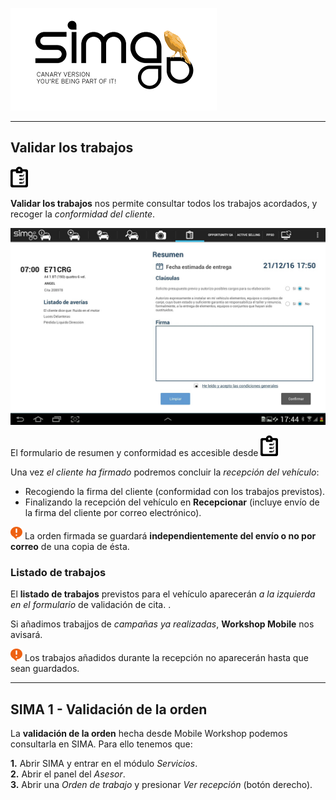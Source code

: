 ![sima2](images/es-ES_simacanaryversionbn.png)   
  
---  
  
## Validar los trabajos  
 ![](Images/es-ES_mobileworkshop_jobslist.png)

**Validar los trabajos** nos permite consultar todos los trabajos acordados, y recoger la _conformidad del cliente_.  

![](Images/es-ES_Mobileworkshop_ValidateCustomerJobs.png)  

El formulario de resumen y conformidad es accesible desde ![Listado de trabajos](images/es-ES_mobileworkshop_jobslist.png)  
  
Una vez _el cliente ha firmado_ podremos concluir la _recepción del vehículo_:  

 - Recogiendo la firma del cliente (conformidad con los trabajos previstos).  
 - Finalizando la recepción del vehículo en **Recepcionar** (incluye envío de la firma del cliente por correo electrónico).  
  

![](Images/es-ES_remember.png) La orden firmada se guardará **independientemente del envío o no por correo** de una copia de ésta.   
  
### Listado de trabajos  
  
El **listado de trabajos** previstos para el vehículo aparecerán _a la izquierda en el formulario_ de validación de cita. .
 

Si añadimos trabajjos de _campañas ya realizadas_, **Workshop Mobile** nos avisará.  

![Recuerde](images/es-ES_remember.png) Los trabajos añadidos durante la recepción no aparecerán hasta que sean guardados.


  
---    
  
## SIMA 1 - Validación de la orden  
  
 La **validación de la orden** hecha desde Mobile Workshop podemos consultarla en SIMA. Para ello tenemos que:  
  
 **1.** Abrir SIMA y entrar en el módulo _Servicios_.  
 **2.** Abrir el panel del _Asesor_.   
 **3.** Abrir una _Orden de trabajo_  y presionar _Ver recepción_ (botón derecho).  

